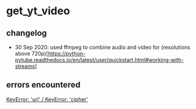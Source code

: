 # get_yt_video
## changelog
* 30 Sep 2020: used ffmpeg to combine audio and video for (resolutions above 720p)[https://python-pytube.readthedocs.io/en/latest/user/quickstart.html#working-with-streams]
## errors encountered
[KeyError: 'url' / KeyError: 'cipher'](https://stackoverflow.com/questions/61960657/getting-keyerror-url-with-pytube)
